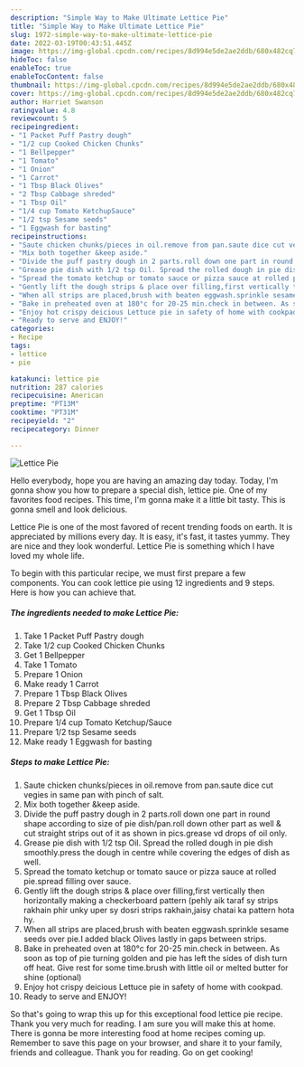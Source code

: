 ```yaml
---
description: "Simple Way to Make Ultimate Lettice Pie"
title: "Simple Way to Make Ultimate Lettice Pie"
slug: 1972-simple-way-to-make-ultimate-lettice-pie
date: 2022-03-19T00:43:51.445Z
image: https://img-global.cpcdn.com/recipes/8d994e5de2ae2ddb/680x482cq70/lettice-pie-recipe-main-photo.jpg
hideToc: false
enableToc: true
enableTocContent: false
thumbnail: https://img-global.cpcdn.com/recipes/8d994e5de2ae2ddb/680x482cq70/lettice-pie-recipe-main-photo.jpg
cover: https://img-global.cpcdn.com/recipes/8d994e5de2ae2ddb/680x482cq70/lettice-pie-recipe-main-photo.jpg
author: Harriet Swanson
ratingvalue: 4.8
reviewcount: 5
recipeingredient:
- "1 Packet Puff Pastry dough"
- "1/2 cup Cooked Chicken Chunks"
- "1 Bellpepper"
- "1 Tomato"
- "1 Onion"
- "1 Carrot"
- "1 Tbsp Black Olives"
- "2 Tbsp Cabbage shreded"
- "1 Tbsp Oil"
- "1/4 cup Tomato KetchupSauce"
- "1/2 tsp Sesame seeds"
- "1 Eggwash for basting"
recipeinstructions:
- "Saute chicken chunks/pieces in oil.remove from pan.saute dice cut vegies in same pan with pinch of salt."
- "Mix both together &keep aside."
- "Divide the puff pastry dough in 2 parts.roll down one part in round shape according to size of pie dish/pan.roll down other part as well & cut straight strips out of it as shown in pics.grease vd drops of oil only."
- "Grease pie dish with 1/2 tsp Oil. Spread the rolled dough in pie dish smoothly.press the dough in centre while covering the edges of dish as well."
- "Spread the tomato ketchup or tomato sauce or pizza sauce at rolled pie.spread filling over sauce."
- "Gently lift the dough strips & place over filling,first vertically then horizontally making a checkerboard pattern (pehly aik taraf sy strips rakhain phir unky uper sy dosri strips rakhain,jaisy chatai ka pattern hota hy."
- "When all strips are placed,brush with beaten eggwash.sprinkle sesame seeds over pie.I added black Olives lastly in gaps between strips."
- "Bake in preheated oven at 180°c for 20-25 min.check in between. As soon as top of pie turning golden and pie has left the sides of dish turn off heat. Give rest for some time.brush with little oil or melted butter for shine (optional)"
- "Enjoy hot crispy deicious Lettuce pie in safety of home with cookpad."
- "Ready to serve and ENJOY!"
categories:
- Recipe
tags:
- lettice
- pie

katakunci: lettice pie 
nutrition: 287 calories
recipecuisine: American
preptime: "PT13M"
cooktime: "PT31M"
recipeyield: "2"
recipecategory: Dinner

---
```



![Lettice Pie](https://img-global.cpcdn.com/recipes/8d994e5de2ae2ddb/680x482cq70/lettice-pie-recipe-main-photo.jpg)

Hello everybody, hope you are having an amazing day today. Today, I'm gonna show you how to prepare a special dish, lettice pie. One of my favorites food recipes. This time, I'm gonna make it a little bit tasty. This is gonna smell and look delicious.



Lettice Pie is one of the most favored of recent trending foods on earth. It is appreciated by millions every day. It is easy, it's fast, it tastes yummy. They are nice and they look wonderful. Lettice Pie is something which I have loved my whole life.


To begin with this particular recipe, we must first prepare a few components. You can cook lettice pie using 12 ingredients and 9 steps. Here is how you can achieve that.

<!--inarticleads1-->

##### The ingredients needed to make Lettice Pie:

1. Take 1 Packet Puff Pastry dough
1. Take 1/2 cup Cooked Chicken Chunks
1. Get 1 Bellpepper
1. Take 1 Tomato
1. Prepare 1 Onion
1. Make ready 1 Carrot
1. Prepare 1 Tbsp Black Olives
1. Prepare 2 Tbsp Cabbage shreded
1. Get 1 Tbsp Oil
1. Prepare 1/4 cup Tomato Ketchup/Sauce
1. Prepare 1/2 tsp Sesame seeds
1. Make ready 1 Eggwash for basting




<!--inarticleads2-->

##### Steps to make Lettice Pie:

1. Saute chicken chunks/pieces in oil.remove from pan.saute dice cut vegies in same pan with pinch of salt.
1. Mix both together &keep aside.
1. Divide the puff pastry dough in 2 parts.roll down one part in round shape according to size of pie dish/pan.roll down other part as well & cut straight strips out of it as shown in pics.grease vd drops of oil only.
1. Grease pie dish with 1/2 tsp Oil. Spread the rolled dough in pie dish smoothly.press the dough in centre while covering the edges of dish as well.
1. Spread the tomato ketchup or tomato sauce or pizza sauce at rolled pie.spread filling over sauce.
1. Gently lift the dough strips & place over filling,first vertically then horizontally making a checkerboard pattern (pehly aik taraf sy strips rakhain phir unky uper sy dosri strips rakhain,jaisy chatai ka pattern hota hy.
1. When all strips are placed,brush with beaten eggwash.sprinkle sesame seeds over pie.I added black Olives lastly in gaps between strips.
1. Bake in preheated oven at 180°c for 20-25 min.check in between. As soon as top of pie turning golden and pie has left the sides of dish turn off heat. Give rest for some time.brush with little oil or melted butter for shine (optional)
1. Enjoy hot crispy deicious Lettuce pie in safety of home with cookpad.
1. Ready to serve and ENJOY!



So that's going to wrap this up for this exceptional food lettice pie recipe. Thank you very much for reading. I am sure you will make this at home. There is gonna be more interesting food at home recipes coming up. Remember to save this page on your browser, and share it to your family, friends and colleague. Thank you for reading. Go on get cooking!

